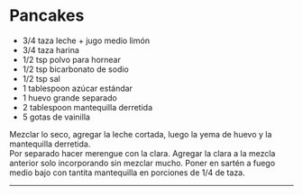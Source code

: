 
# Pancakes

- 3/4 taza leche + jugo medio limón
- 3/4 taza harina
- 1/2 tsp polvo para hornear
- 1/2 tsp bicarbonato de sodio
- 1/2 tsp sal
- 1 tablespoon azúcar estándar
- 1 huevo grande separado
- 2 tablespoon mantequilla derretida
- 5 gotas de vainilla

Mezclar lo seco, agregar la leche cortada, luego la yema de huevo y la mantequilla derretida.  
Por separado hacer merengue con la clara. Agregar la clara a la mezcla anterior solo incorporando sin mezclar mucho. 
Poner en sartén a fuego medio bajo con tantita mantequilla en porciones de 1/4 de taza. 

---


